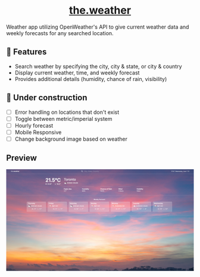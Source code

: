 # <div align="center"><center>[the.weather](https://the-weather-six.vercel.app/)</div>

Weather app utilizing OpenWeather's API to give current weather data and weekly forecasts for any searched location.
  
## :star2: Features
- Search weather by specifying the city, city & state, or city & country
- Display current weather, time, and weekly forecast
- Provides additional details (humidity, chance of rain, visibility) 

## :construction: Under construction
- [ ] Error handling on locations that don't exist
- [ ] Toggle between metric/imperial system
- [ ] Hourly forecast
- [ ] Mobile Responsive
- [ ] Change background image based on weather

Preview
---
![screenshot of weather app](https://github.com/waynecen/the-weather/blob/main/preview_the-weather.png)
